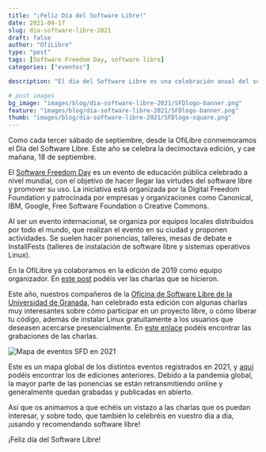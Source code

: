 ```yaml
---
title: "¡Feliz Día del Software Libre!"
date: 2021-09-17
slug: dia-software-libre-2021
draft: false
author: "OfiLibre"
type: "post"
tags: [Software Freedom Day, software libre]
categories: ["eventos"]

description: "El día del Software Libre es una celebración anual del software libre a nivel mundial."

# post images 
bg_image: "images/blog/dia-software-libre-2021/SFDlogo-banner.png"
feature: "images/blog/dia-software-libre-2021/SFDlogo-banner.png"
thumb: "images/blog/dia-software-libre-2021/SFDlogo-square.png"
---
```


Como cada tercer sábado de septiembre, desde la OfiLibre conmemoramos el Día del Software Libre. Este año se celebra la decimoctava edición, y cae mañana, 18 de septiembre.

El [Software Freedom Day](https://www.softwarefreedomday.org/) es un evento de educación pública celebrado a nivel mundial, con el objetivo de hacer llegar las virtudes del software libre y promover su uso. La iniciativa está organizada por la Digital Freedom Foundation y patrocinada por empresas y organizaciones como Canonical, IBM, Google, Free Software Foundation o Creative Commons.

Al ser un evento internacional, se organiza por equipos locales distribuidos por todo el mundo, que realizan el evento en su ciudad y proponen actividades. Se suelen hacer ponencias, talleres, mesas de debate e InstallFests (talleres de instalación de software libre y sistemas operativos Linux).

En la OfiLibre ya colaboramos en la edición de 2019 como equipo organizador. En [este post](https://ofilibre.gitlab.io/blog/dia-software-libre/) podéis ver las charlas que se hicieron.

Este año, nuestros compañeros de la [Oficina de Software Libre de la Universidad de Granada](https://osl.ugr.es/2021/09/13/software-freedom-day-17-09-2021/), han celebrado esta edición con algunas charlas muy interesantes sobre cómo participar en un proyecto libre, o cómo liberar tu código, además de instalar Linux gratuitamente a los usuarios que deseasen acercarse presencialmente. En [este enlace](https://osl.ugr.es/2021/09/13/software-freedom-day-17-09-2021/) podéis encontrar las grabaciones de las charlas.

![Mapa de eventos SFD en 2021](../../images/blog/dia-software-libre-2021/2021map.png)

Este es un mapa global de los distintos eventos registrados en 2021, y [aquí](https://www.softwarefreedomday.org/map/) podéis encontrar los de ediciones anteriores. Debido a la pandemia global, la mayor parte de las ponencias se están retransmitiendo online y generalmente quedan grabadas y publicadas en abierto.

Así que os animamos a que echéis un vistazo a las charlas que os puedan interesar, y sobre todo, que también lo celebréis en vuestro día a día, ¡usando y recomendando software libre!

¡Feliz día del Software Libre!

